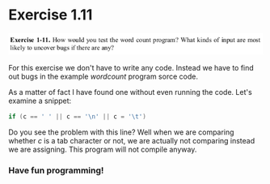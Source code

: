 # Exercise 1.11

![Problem Statement](prb_statement.png)

For this exercise we don't have to write any code. Instead we have to find out bugs in the example _wordcount_ program sorce code.

As a matter of fact I have found one without even running the code. Let's examine a snippet:
```c
if (c == ' ' || c == '\n' || c = '\t')
```
Do you see the problem with this line? Well when we are comparing whether _c_ is a tab character or not, we are actually not comparing instead we are assigning. This program will not compile anyway.

### Have fun programming!
